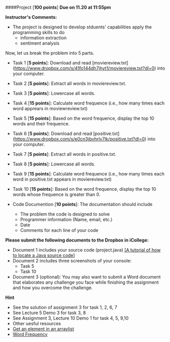 ####Project [**100 points**] **Due on 11.20 at 11:55pm**

**Instructor's Comments:** 

+ The project is designed to develop stduents' capabilities apply the programming skills to do
  + information extraction
  + sentiment analysis

Now, let us break the problem into 5 parts.
+ Task 1 [**5 points**]: Download and read [moviereview.txt] (https://www.dropbox.com/s/41fo144dh7jhyt1/moviereview.txt?dl=0) into your computer.
+ Task 2 [**5 points**]: Extract all words in moviereview.txt.
+ Task 3 [**5 points**]: Lowercase all words.
+ Task 4 [**15 points**]: Calculate word frequence (i.e., how many times each word apprears in moviewreview.txt)
+ Task 5 [**15 points**]: Based on the word frequence, display the top 10 words and their frequence.
+ Task 6 [**5 points**]: Download and read [positive.txt] (https://www.dropbox.com/s/e0cn3jbvhrlv7lk/positive.txt?dl=0) into your computer.
+ Task 7 [**5 points**]: Extract all words in positive.txt.
+ Task 8 [**5 points**]: Lowercase all words.
+ Task 9 [**15 points**]: Calculate word frequence (i.e., how many times each word in positive.txt appears in moviereview.txt)
+ Task 10 [**15 points**]: Based on the word frequence, display the top 10 words whose frequence is greater than 0.

+ Code Documention [**10 points**]: The documentation should include
  + The problem the code is designed to solve
  + Programmer information (Name, email, etc.)
  + Date
  + Comments for each line of your code


**Please submit the following documents to  the Dropbox in iCollege:**
+ Document 1 includes your source code (project.java) [[A tutorial of how to locate a Java source code]](https://www.dropbox.com/s/422i7tz3zz17ay3/Locate%20a%20Java%20Source%20Code.pdf?dl=0)
+ Document 2 includes three screenshots of your console:
  + Task 5
  + Task 10
+ Document 3 (optional): You may also want to submit a Word document that elaborates any challenge you face while finishing the assignment and how you overcome the challenge.

**Hint**
+ See the solution of assignment 3 for task 1, 2, 6, 7
+ See Lecture 5 Demo 3 for task 3, 8
+ See Assignment 3, Lecture 10 Demo 1 for task 4, 5, 9,10
+ Other uesful resources
 + [Get an element in an arraylist](http://stackoverflow.com/questions/7894686/how-to-get-to-a-particular-element-in-a-list-in-java)
 + [Word Frequency](http://stackoverflow.com/questions/5211194/count-occurences-of-words-in-arraylist)

